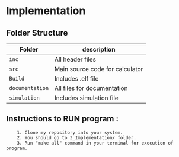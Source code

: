 # Implementation

## Folder Structure
Folder        | description
--------------| ----------------------------------------------
`inc`         | All header files
`src`         | Main source code for calculator
`Build`        | Includes .elf file
`documentation` | All files for documentation
`simulation` | Includes simulation file

 ## Instructions to RUN program :
    
        1. Clone my repository into your system.
        2. You should go to 3_Implementation/ folder.
        3. Run "make all" command in your terminal for execution of program.

